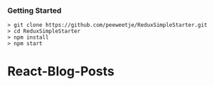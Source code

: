 
### Getting Started



```
> git clone https://github.com/peeweetje/ReduxSimpleStarter.git
> cd ReduxSimpleStarter
> npm install
> npm start
```


# React-Blog-Posts
